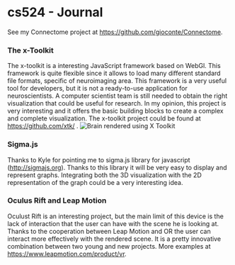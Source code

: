 # cs524 -  Journal
See my Connectome project at https://github.com/gioconte/Connectome.

### The x-Toolkit
The x-toolkit is a interesting JavaScript framework based on WebGl. This framework is quite flexible since it allows to load many different standard file formats, specific of neuroimaging area. This framework is a very useful tool for developers, but it is not a ready-to-use application for neuroscientists. A computer scientist team is still needed to obtain the right visualization that could be useful for research. In my opinion, this project is very interesting and it offers the basic building blocks to create a complex and complete visualization. The x-toolkit project could be found at https://github.com/xtk/ . 
![Brain rendered using X Toolkit](http://www.webgl.com/wp-content/uploads/2012/03/webgl-x-toolkit-scientific-3.jpg)

### Sigma.js
Thanks to Kyle for pointing me to sigma.js library for javascript (http://sigmajs.org). Thanks to this library it will be very easy to display and represent graphs. Integrating both the 3D visualization with the 2D representation of the graph could be a very interesting idea. 

### Oculus Rift and Leap Motion
Oculust Rift is an interesting project, but the main limit of this device is the lack of interaction that the user can have with the scene he is looking at. Thanks to the cooperation between Leap Motion and OR the user can interact more effectively with the rendered scene. It is a pretty innovative combination between two young and new projects. More examples at https://www.leapmotion.com/product/vr.
 
